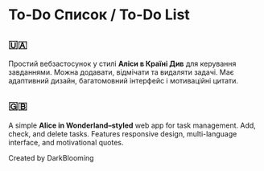 # To-Do Список / To-Do List  

## 🇺🇦  
Простий вебзастосунок у стилі **Аліси в Країні Див** для керування завданнями. Можна додавати, відмічати та видаляти задачі. Має адаптивний дизайн, багатомовний інтерфейс і мотиваційні цитати.  

## 🇬🇧  
A simple **Alice in Wonderland–styled** web app for task management. Add, check, and delete tasks. Features responsive design, multi-language interface, and motivational quotes.  

Created by DarkBlooming
